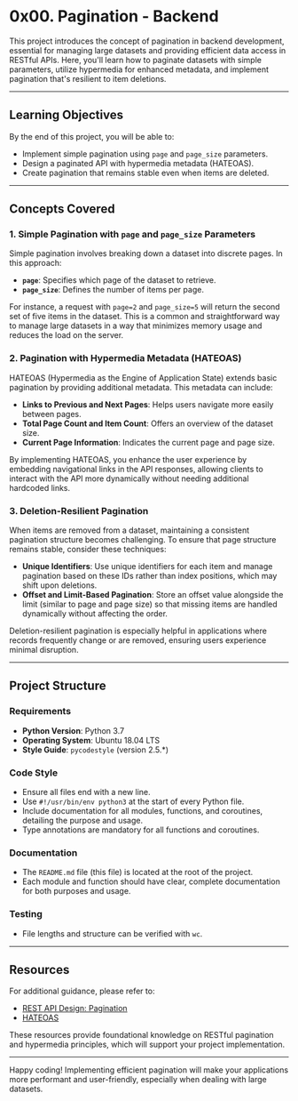 # 0x00. Pagination - Backend

This project introduces the concept of pagination in backend development, essential for managing large datasets and providing efficient data access in RESTful APIs. Here, you'll learn how to paginate datasets with simple parameters, utilize hypermedia for enhanced metadata, and implement pagination that's resilient to item deletions.

---

## Learning Objectives

By the end of this project, you will be able to:

- Implement simple pagination using `page` and `page_size` parameters.
- Design a paginated API with hypermedia metadata (HATEOAS).
- Create pagination that remains stable even when items are deleted.

---

## Concepts Covered

### 1. Simple Pagination with `page` and `page_size` Parameters

Simple pagination involves breaking down a dataset into discrete pages. In this approach:

- **`page`**: Specifies which page of the dataset to retrieve.
- **`page_size`**: Defines the number of items per page.

For instance, a request with `page=2` and `page_size=5` will return the second set of five items in the dataset. This is a common and straightforward way to manage large datasets in a way that minimizes memory usage and reduces the load on the server.

### 2. Pagination with Hypermedia Metadata (HATEOAS)

HATEOAS (Hypermedia as the Engine of Application State) extends basic pagination by providing additional metadata. This metadata can include:

- **Links to Previous and Next Pages**: Helps users navigate more easily between pages.
- **Total Page Count and Item Count**: Offers an overview of the dataset size.
- **Current Page Information**: Indicates the current page and page size.

By implementing HATEOAS, you enhance the user experience by embedding navigational links in the API responses, allowing clients to interact with the API more dynamically without needing additional hardcoded links.

### 3. Deletion-Resilient Pagination

When items are removed from a dataset, maintaining a consistent pagination structure becomes challenging. To ensure that page structure remains stable, consider these techniques:

- **Unique Identifiers**: Use unique identifiers for each item and manage pagination based on these IDs rather than index positions, which may shift upon deletions.
- **Offset and Limit-Based Pagination**: Store an offset value alongside the limit (similar to page and page size) so that missing items are handled dynamically without affecting the order.
  
Deletion-resilient pagination is especially helpful in applications where records frequently change or are removed, ensuring users experience minimal disruption.

---

## Project Structure

### Requirements

- **Python Version**: Python 3.7
- **Operating System**: Ubuntu 18.04 LTS
- **Style Guide**: `pycodestyle` (version 2.5.\*)

### Code Style

- Ensure all files end with a new line.
- Use `#!/usr/bin/env python3` at the start of every Python file.
- Include documentation for all modules, functions, and coroutines, detailing the purpose and usage.
- Type annotations are mandatory for all functions and coroutines.

### Documentation

- The `README.md` file (this file) is located at the root of the project.
- Each module and function should have clear, complete documentation for both purposes and usage.

### Testing

- File lengths and structure can be verified with `wc`.
  
---

## Resources

For additional guidance, please refer to:

- [REST API Design: Pagination](https://example.com/resource-pagination)
- [HATEOAS](https://example.com/resource-hateoas)

These resources provide foundational knowledge on RESTful pagination and hypermedia principles, which will support your project implementation.

--- 

Happy coding! Implementing efficient pagination will make your applications more performant and user-friendly, especially when dealing with large datasets.
